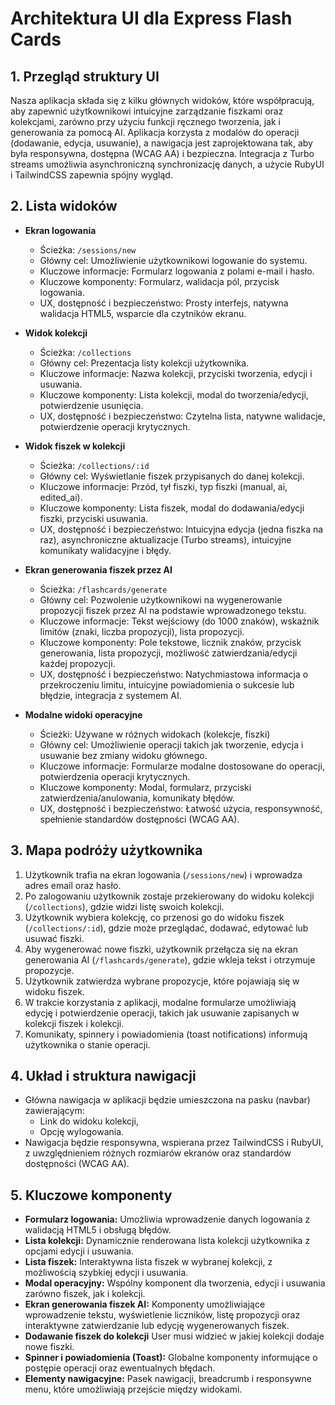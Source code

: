 # Architektura UI dla Express Flash Cards

## 1. Przegląd struktury UI

Nasza aplikacja składa się z kilku głównych widoków, które współpracują, aby zapewnić użytkownikowi intuicyjne zarządzanie fiszkami oraz kolekcjami, zarówno przy użyciu funkcji ręcznego tworzenia, jak i generowania za pomocą AI. Aplikacja korzysta z modalów do operacji (dodawanie, edycja, usuwanie), a nawigacja jest zaprojektowana tak, aby była responsywna, dostępna (WCAG AA) i bezpieczna. Integracja z Turbo streams umożliwia asynchroniczną synchronizację danych, a użycie RubyUI i TailwindCSS zapewnia spójny wygląd.

## 2. Lista widoków

- **Ekran logowania**

  - Ścieżka: `/sessions/new`
  - Główny cel: Umożliwienie użytkownikowi logowanie do systemu.
  - Kluczowe informacje: Formularz logowania z polami e-mail i hasło.
  - Kluczowe komponenty: Formularz, walidacja pól, przycisk logowania.
  - UX, dostępność i bezpieczeństwo: Prosty interfejs, natywna walidacja HTML5, wsparcie dla czytników ekranu.

- **Widok kolekcji**

  - Ścieżka: `/collections`
  - Główny cel: Prezentacja listy kolekcji użytkownika.
  - Kluczowe informacje: Nazwa kolekcji, przyciski tworzenia, edycji i usuwania.
  - Kluczowe komponenty: Lista kolekcji, modal do tworzenia/edycji, potwierdzenie usunięcia.
  - UX, dostępność i bezpieczeństwo: Czytelna lista, natywne walidacje, potwierdzenie operacji krytycznych.

- **Widok fiszek w kolekcji**

  - Ścieżka: `/collections/:id`
  - Główny cel: Wyświetlanie fiszek przypisanych do danej kolekcji.
  - Kluczowe informacje: Przód, tył fiszki, typ fiszki (manual, ai, edited_ai).
  - Kluczowe komponenty: Lista fiszek, modal do dodawania/edycji fiszki, przyciski usuwania.
  - UX, dostępność i bezpieczeństwo: Intuicyjna edycja (jedna fiszka na raz), asynchroniczne aktualizacje (Turbo streams), intuicyjne komunikaty walidacyjne i błędy.

- **Ekran generowania fiszek przez AI**

  - Ścieżka: `/flashcards/generate`
  - Główny cel: Pozwolenie użytkownikowi na wygenerowanie propozycji fiszek przez AI na podstawie wprowadzonego tekstu.
  - Kluczowe informacje: Tekst wejściowy (do 1000 znaków), wskaźnik limitów (znaki, liczba propozycji), lista propozycji.
  - Kluczowe komponenty: Pole tekstowe, licznik znaków, przycisk generowania, lista propozycji, możliwość zatwierdzania/edycji każdej propozycji.
  - UX, dostępność i bezpieczeństwo: Natychmiastowa informacja o przekroczeniu limitu, intuicyjne powiadomienia o sukcesie lub błędzie, integracja z systemem AI.

- **Modalne widoki operacyjne**
  - Ścieżki: Używane w różnych widokach (kolekcje, fiszki)
  - Główny cel: Umożliwienie operacji takich jak tworzenie, edycja i usuwanie bez zmiany widoku głównego.
  - Kluczowe informacje: Formularze modalne dostosowane do operacji, potwierdzenia operacji krytycznych.
  - Kluczowe komponenty: Modal, formularz, przyciski zatwierdzenia/anulowania, komunikaty błędów.
  - UX, dostępność i bezpieczeństwo: Łatwość użycia, responsywność, spełnienie standardów dostępności (WCAG AA).

## 3. Mapa podróży użytkownika

1. Użytkownik trafia na ekran logowania (`/sessions/new`) i wprowadza adres email oraz hasło.
2. Po zalogowaniu użytkownik zostaje przekierowany do widoku kolekcji (`/collections`), gdzie widzi listę swoich kolekcji.
3. Użytkownik wybiera kolekcję, co przenosi go do widoku fiszek (`/collections/:id`), gdzie może przeglądać, dodawać, edytować lub usuwać fiszki.
4. Aby wygenerować nowe fiszki, użytkownik przełącza się na ekran generowania AI (`/flashcards/generate`), gdzie wkleja tekst i otrzymuje propozycje.
5. Użytkownik zatwierdza wybrane propozycje, które pojawiają się w widoku fiszek.
6. W trakcie korzystania z aplikacji, modalne formularze umożliwiają edycję i potwierdzenie operacji, takich jak usuwanie zapisanych w kolekcji fiszek i kolekcji.
7. Komunikaty, spinnery i powiadomienia (toast notifications) informują użytkownika o stanie operacji.

## 4. Układ i struktura nawigacji

- Główna nawigacja w aplikacji będzie umieszczona na pasku (navbar) zawierającym:
  - Link do widoku kolekcji,
  - Opcję wylogowania.
- Nawigacja będzie responsywna, wspierana przez TailwindCSS i RubyUI, z uwzględnieniem różnych rozmiarów ekranów oraz standardów dostępności (WCAG AA).

## 5. Kluczowe komponenty

- **Formularz logowania:** Umożliwia wprowadzenie danych logowania z walidacją HTML5 i obsługą błędów.
- **Lista kolekcji:** Dynamicznie renderowana lista kolekcji użytkownika z opcjami edycji i usuwania.
- **Lista fiszek:** Interaktywna lista fiszek w wybranej kolekcji, z możliwością szybkiej edycji i usuwania.
- **Modal operacyjny:** Wspólny komponent dla tworzenia, edycji i usuwania zarówno fiszek, jak i kolekcji.
- **Ekran generowania fiszek AI:** Komponenty umożliwiające wprowadzenie tekstu, wyświetlenie liczników, listę propozycji oraz interaktywne zatwierdzanie lub edycję wygenerowanych fiszek.
- **Dodawanie fiszek do kolekcji** User musi widzieć w jakiej kolekcji dodaje nowe fiszki.
- **Spinner i powiadomienia (Toast):** Globalne komponenty informujące o postępie operacji oraz ewentualnych błędach.
- **Elementy nawigacyjne:** Pasek nawigacji, breadcrumb i responsywne menu, które umożliwiają przejście między widokami.
